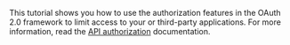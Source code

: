This tutorial shows you how to use the authorization features in the OAuth 2.0 framework to limit access to your or third-party applications. 
For more information, read the [API authorization](/api-auth) documentation.